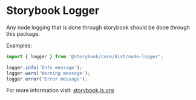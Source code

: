 # Storybook Logger

Any node logging that is done through storybook should be done through this package.

Examples:

```js
import { logger } from '@storybook/core/dist/node-logger';

logger.info('Info message');
logger.warn('Warning message');
logger.error('Error message');
```

For more information visit: [storybook.js.org](https://storybook.js.org)
